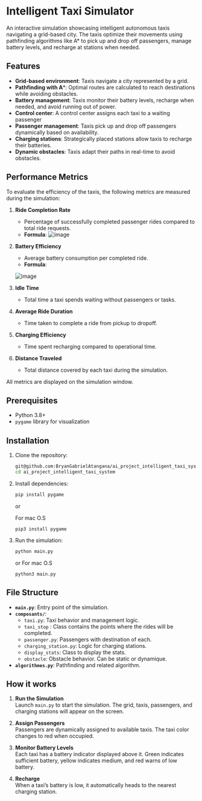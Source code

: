 # Intelligent Taxi Simulator  

An interactive simulation showcasing intelligent autonomous taxis navigating a grid-based city. The taxis optimize their movements using pathfinding algorithms like A* to pick up and drop off passengers, manage battery levels, and recharge at stations when needed.  

## Features  
- **Grid-based environment**: Taxis navigate a city represented by a grid.  
- **Pathfinding with A***: Optimal routes are calculated to reach destinations while avoiding obstacles.  
- **Battery management**: Taxis monitor their battery levels, recharge when needed, and avoid running out of power.
- **Control center**: A control center assigns each taxi to a waiting passenger 
- **Passenger management**: Taxis pick up and drop off passengers dynamically based on availability.  
- **Charging stations**: Strategically placed stations allow taxis to recharge their batteries.  
- **Dynamic obstacles**: Taxis adapt their paths in real-time to avoid obstacles.  

## Performance Metrics  

To evaluate the efficiency of the taxis, the following metrics are measured during the simulation:  

1. **Ride Completion Rate**  
   - Percentage of successfully completed passenger rides compared to total ride requests.  
   - **Formula**: 
    ![image](https://github.com/user-attachments/assets/7ca78934-0772-4895-b4eb-3db6ce005cba)


2. **Battery Efficiency**  
   - Average battery consumption per completed ride.  
   - **Formula**:
     
    ![image](https://github.com/user-attachments/assets/a514ca0c-4d2a-477d-947f-4f031a41aa6c)


3. **Idle Time**  
   - Total time a taxi spends waiting without passengers or tasks.  

4. **Average Ride Duration**  
   - Time taken to complete a ride from pickup to dropoff.  

5. **Charging Efficiency**  
   - Time spent recharging compared to operational time.  

6. **Distance Traveled**  
   - Total distance covered by each taxi during the simulation.  

All metrics are displayed on the simulation window.  

## Prerequisites  
- Python 3.8+  
- `pygame` library for visualization

## Installation  

1. Clone the repository:  
   ```bash  
   git@github.com:BryanGabrielAtangana/ai_project_intelligent_taxi_system.git
   cd ai_project_intelligent_taxi_system  
   ```  

2. Install dependencies:  
   ```bash  
   pip install pygame 
   ```
   or
   
   For mac O.S
   ```
   pip3 install pygame
   ```

4. Run the simulation:  
   ```bash  
   python main.py  
   ```
   or
   For mac O.S
   ```
   python3 main.py
   ```

## File Structure  

- **`main.py`**: Entry point of the simulation.  
- **`composants/`**:  
  - `taxi.py`: Taxi behavior and management logic.
  - `taxi_stop` : Class contains the points where the rides will be completed.
  - `passenger.py`: Passengers with destination of each.  
  - `charging_station.py`: Logic for charging stations.
  - `display_stats`: Class to display the stats.
  - `obstacle`: Obstacle behavior. Can be static or dynamique.
- **`algorithmes.py`**: Pathfinding and related algorithm.  

## How it works  

1. **Run the Simulation**  
   Launch `main.py` to start the simulation. The grid, taxis, passengers, and charging stations will appear on the screen.  

2. **Assign Passengers**  
   Passengers are dynamically assigned to available taxis. The taxi color changes to red when occupied.  

3. **Monitor Battery Levels**  
   Each taxi has a battery indicator displayed above it. Green indicates sufficient battery, yellow indicates medium, and red warns of low battery.  

4. **Recharge**  
   When a taxi’s battery is low, it automatically heads to the nearest charging station.


